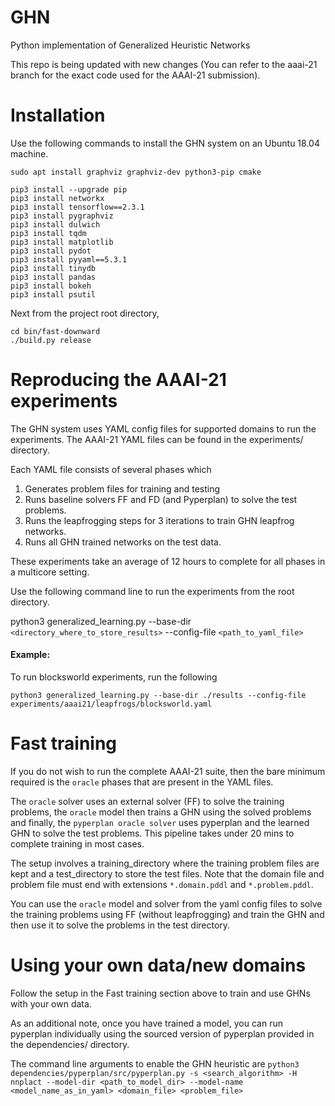 # GHN
Python implementation of Generalized Heuristic Networks

This repo is being updated with new changes (You can refer to the aaai-21 branch for the exact code used for the AAAI-21
submission). 

# Installation

Use the following commands to install the GHN system on an Ubuntu 18.04 machine.

    sudo apt install graphviz graphviz-dev python3-pip cmake

    pip3 install --upgrade pip
    pip3 install networkx
    pip3 install tensorflow==2.3.1
    pip3 install pygraphviz
    pip3 install dulwich
    pip3 install tqdm
    pip3 install matplotlib
    pip3 install pydot
    pip3 install pyyaml==5.3.1
    pip3 install tinydb
    pip3 install pandas
    pip3 install bokeh
    pip3 install psutil

Next from the project root directory,

    cd bin/fast-downward
    ./build.py release

# Reproducing the AAAI-21 experiments

The GHN system uses YAML config files for supported domains to run the experiments.
The AAAI-21 YAML files can be found in the experiments/ directory.

Each YAML file consists of several phases which

 1. Generates problem files for training and testing
 2. Runs baseline solvers FF and FD (and Pyperplan) to solve the test problems.
 3. Runs the leapfrogging steps for 3 iterations to train GHN leapfrog networks.
 4. Runs all GHN trained networks on the test data.

These experiments take an average of 12 hours to complete for all phases in a multicore setting.

Use the following command line to run the experiments from the root directory.

python3 generalized_learning.py --base-dir `<directory_where_to_store_results>` --config-file `<path_to_yaml_file>`

#### Example:

To run blocksworld experiments, run the following

`python3 generalized_learning.py --base-dir ./results --config-file experiments/aaai21/leapfrogs/blocksworld.yaml`

# Fast training

If you do not wish to run the complete AAAI-21 suite, then the bare minimum required is the `oracle` phases that are present in the YAML files.

The `oracle` solver uses an external solver (FF) to solve the training problems, the `oracle` model then trains a GHN using the solved problems and finally, the `pyperplan oracle solver` uses pyperplan and the learned GHN to solve the test problems. This pipeline takes under 20 mins to complete training in most cases.

The setup involves a training_directory where the training problem files are kept and a test_directory to store the test files. Note that the domain file and problem file must end with extensions `*.domain.pddl` and `*.problem.pddl`.

You can use the `oracle` model and solver from the yaml config files to solve the training problems using FF (without leapfrogging) and train the GHN and then use it to solve the problems in the test directory.

# Using your own data/new domains
Follow the setup in the Fast training section above to train and use GHNs with your own data.

As an additional note, once you have trained a model, you can run pyperplan individually using the sourced version of pyperplan provided in the dependencies/ directory.

The command line arguments to enable the GHN heuristic are `python3 dependencies/pyperplan/src/pyperplan.py -s <search_algorithm> -H nnplact --model-dir <path_to_model_dir> --model-name <model_name_as_in_yaml> <domain_file> <problem_file>`

